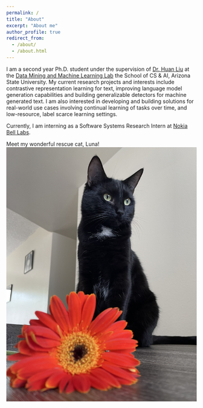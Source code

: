 ```yaml
---
permalink: /
title: "About"
excerpt: "About me"
author_profile: true
redirect_from: 
  - /about/
  - /about.html
---
```


I am a second year Ph.D. student under the supervision of [Dr. Huan Liu](https://www.public.asu.edu/~huanliu/) at the [Data Mining and Machine Learning Lab](https://dmml.asu.edu/home)  the School of CS & AI, Arizona State University. My current research projects and interests include contrastive representation learning for text, improving language model generation capabilities and building generalizable detectors for machine generated text. I am also interested in developing and building solutions for real-world use cases involving continual learning of tasks over time, and low-resource, label scarce learning settings.

Currently, I am interning as a Software Systems Research Intern at [Nokia Bell Labs](https://www.bell-labs.com/#gref).


Meet my wonderful rescue cat, Luna!  ![Cat](/files/luna.jpg)

